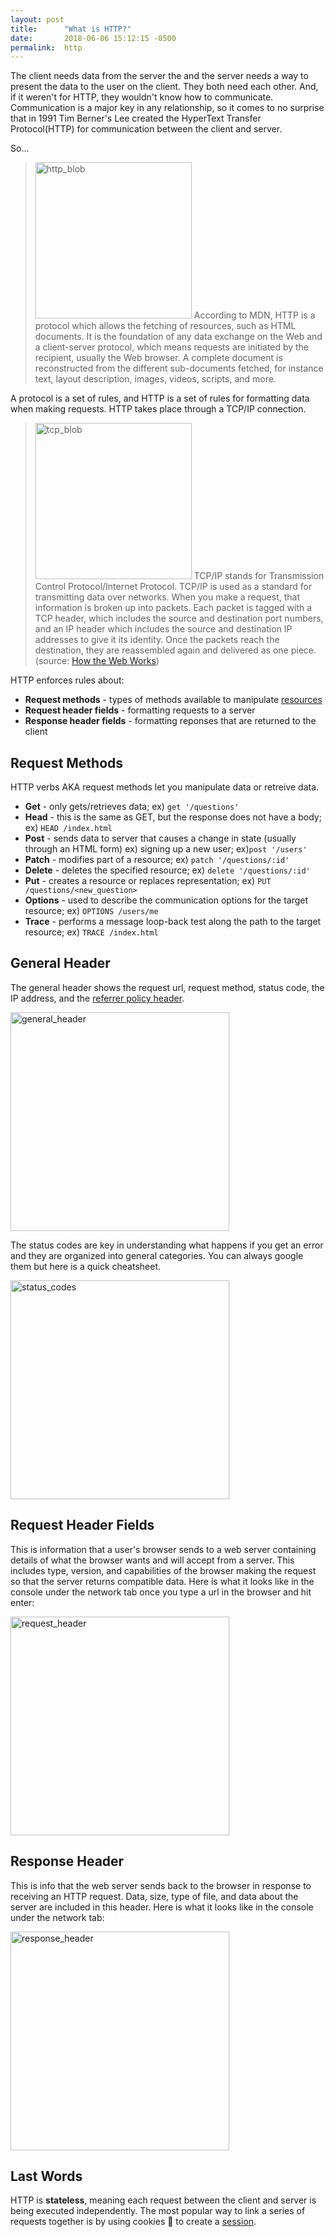 ```yaml
---
layout: post
title:      "What is HTTP?"
date:       2018-06-06 15:12:15 -0500
permalink:  http
---
```


The client needs data from the server the and the server needs a way to present the data to the user on the client. They both need each other. And, if it weren't for HTTP, they wouldn't know how to communicate. Communication is a major key in any relationship, so it comes to no surprise that in 1991 Tim Berner's Lee created the HyperText Transfer Protocol(HTTP) for communication between the client and server.

So...
><img src="https://i.imgur.com/UOyjnqw.png" title="http_blob" height="250" width="250" class="img-responsive"> According to MDN, HTTP is a protocol which allows the fetching of resources, such as HTML documents. It is the foundation of any data exchange on the Web and a client-server protocol, which means requests are initiated by the recipient, usually the Web browser. A complete document is reconstructed from the different sub-documents fetched, for instance text, layout description, images, videos, scripts, and more.

A protocol is a set of rules, and HTTP is a set of rules for formatting data when making requests. HTTP takes place through a TCP/IP connection.

> <img src="https://i.imgur.com/ATv1MVL.png" title="tcp_blob" height="250" width="250" class="img-responsive"> TCP/IP stands for Transmission Control Protocol/Internet Protocol. TCP/IP is used as a standard for transmitting data over networks. When you make a request, that information is broken up into packets. Each packet is tagged with a TCP header, which includes the source and destination port numbers, and an IP header which includes the source and destination IP addresses to give it its identity. Once the packets reach the destination, they are reassembled again and delivered as one piece. (source: [How the Web Works](https://www.linkedin.com/pulse/how-web-works-primer-newcomers-development-anyone-really-kasireddy/))


HTTP enforces rules about: 

* **Request methods** - types of methods available to manipulate [resources](https://developer.mozilla.org/en-US/docs/Web/HTTP/Basics_of_HTTP/Identifying_resources_on_the_Web)
* **Request header fields** - formatting requests to a server
* **Response header fields** - formatting reponses that are returned to the client

## Request Methods

HTTP verbs AKA request methods let you manipulate data or retreive data.

* **Get** - only gets/retrieves data; ex) `get '/questions'`
* **Head** - this is the same as GET, but the response does not have a body; ex) `HEAD /index.html`
* **Post** - sends data to server that causes a change in state (usually through an HTML form) ex) signing up a new user; ex)`post '/users'`
* **Patch** - modifies part of a resource; ex) `patch '/questions/:id'`
* **Delete** - deletes the specified resource; ex) `delete '/questions/:id'`
* **Put** - creates a resource or replaces representation; ex) `PUT /questions/<new_question>`
* **Options** - used to describe the communication options for the target resource; ex) `OPTIONS /users/me`
* **Trace** - performs a message loop-back test along the path to the target resource; ex) `TRACE /index.html`

## General Header

The general header shows the request url, request method, status code, the IP address, and the [referrer policy header](https://developer.mozilla.org/en-US/docs/Web/HTTP/Headers/Referrer-Policy).

<img src="https://i.imgur.com/By4JFJI.png" title="general_header" height="350" width="350" class="img-responsive">

The status codes are key in understanding what happens if you get an error and they are organized into general categories. You can always google them but here is a quick cheatsheet.

<img src="https://i.imgur.com/3tvIkNI.jpg" title="status_codes" height="350" width="350" class="img-responsive">


## Request Header Fields

This is information that a user's browser sends to a web server containing details of what the browser wants and will accept from a server. This includes type, version, and capabilities of the browser making the request so that the server returns compatible data. Here is what it looks like in the console under the network tab once you type a url in the browser and hit enter:

<img src="https://i.imgur.com/IxIJXMK.png" title="request_header" height="350" width="350" class="img-responsive">

## Response Header 

This is info that the web server sends back to the browser in response to receiving an HTTP request. Data, size, type of file, and data about the server are included in this header. Here is what it looks like in the console under the network tab:

<img src="https://i.imgur.com/4bkLNoU.png" title="response_header" height="350" width="350" class="img-responsive">

## Last Words

HTTP is **stateless**, meaning each request between the client and server is being executed independently. The most popular way to link a series of requests together is by using cookies 🍪 to create a [session](https://developer.mozilla.org/en-US/docs/Web/HTTP/Session).


 
 


